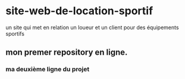 # site-web-de-location-sportif
un site qui met en relation un loueur et un client pour des équipements sportifs
## mon premer repository en ligne.


###  ma deuxième ligne du projet

